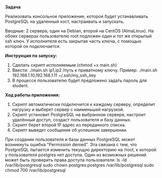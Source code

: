 **Задача**

Реализовать консольное приложение, которое будет устанавливать PostgreSQL на удаленный хост, настраивать и запускать.

Вводные: 2 сервера, один на Debian, второй на CentOS (AlmaLinux). На обоих серверах пользователю root подложен один и тот же открытый ssh ключ. У исполнителя есть закрытая часть ключа, с помощью которой он подключается.

**Инструкция по запуску:**
1. Сделать скрипт исполняемым (chmod +x main.sh)
2. Ввести: ./main.sh ip1,ip2 /путь к приватному ключу. Пример: ./main.sh 192.168.1.10,192.168.1.11 ~/.ssh/my_ssh_key
3. В процессе пользователю будет предложено задать пароль для student.

**Ход работы приложения:**
1. Скрипт автоматически подключится к каждому серверу, определит нагрузку и выберет сервер с наименьшей нагрузкой.
2. Скрипт установит PostgreSQL на выбранном сервере, настроит удалённый доступ, создаст пользователя и базу данных.
3. Скрипт берет второй IP адрес из переданного списка.
4. Скрипт выведет сообщение об успешном завершении.

При создании пользователя и базы данных PostgreSQL может возникнуть ошибка "Permission denied". Эта связана с тем, что PostgreSQL пытается изменить текущую директорию на /root, к которой у пользователя postgres нет доступа.
Один из возможных решений может быть проверить права доступа пользователя:
    ls -ld /var/lib/postgresql
    sudo chown postgres:postgres /var/lib/postgresql
    sudo chmod 700 /var/lib/postgresql